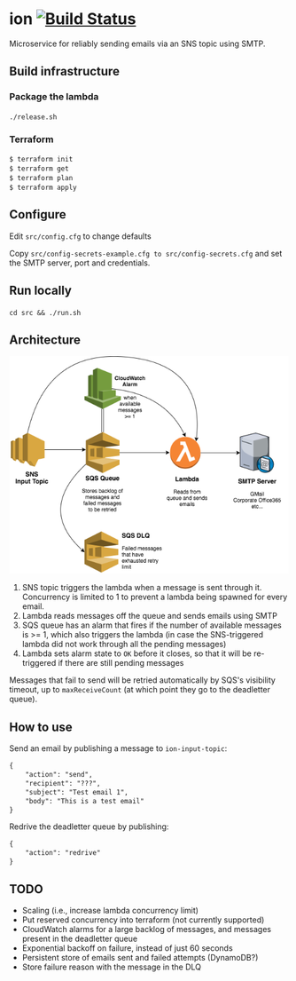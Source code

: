 # ion [![Build Status](https://travis-ci.org/matthewdooler/ion.svg?branch=master)](https://travis-ci.org/matthewdooler/ion)

Microservice for reliably sending emails via an SNS topic using SMTP.

## Build infrastructure
### Package the lambda
`./release.sh`

### Terraform
`$ terraform init`  
`$ terraform get`  
`$ terraform plan`  
`$ terraform apply`  

## Configure
Edit `src/config.cfg` to change defaults  

Copy `src/config-secrets-example.cfg to src/config-secrets.cfg` and set the SMTP server, port and credentials.  

## Run locally
`cd src && ./run.sh`

## Architecture

![SNS -> SQS -> Lambda -> SMTP](ion.png)

1. SNS topic triggers the lambda when a message is sent through it. Concurrency is limited to 1 to prevent a lambda being spawned for every email.
2. Lambda reads messages off the queue and sends emails using SMTP
3. SQS queue has an alarm that fires if the number of available messages is >= 1, which also triggers the lambda (in case the SNS-triggered lambda did not work through all the pending messages)
4. Lambda sets alarm state to `OK` before it closes, so that it will be re-triggered if there are still pending messages

Messages that fail to send will be retried automatically by SQS's visibility timeout, up to `maxReceiveCount` (at which point they go to the deadletter queue).

## How to use

Send an email by publishing a message to `ion-input-topic`:
```
{
	"action": "send",
	"recipient": "???",
	"subject": "Test email 1",
	"body": "This is a test email"
}
```

Redrive the deadletter queue by publishing:
```
{
	"action": "redrive"
}
```

## TODO
- Scaling (i.e., increase lambda concurrency limit)
- Put reserved concurrency into terraform (not currently supported)
- CloudWatch alarms for a large backlog of messages, and messages present in the deadletter queue
- Exponential backoff on failure, instead of just 60 seconds
- Persistent store of emails sent and failed attempts (DynamoDB?)
- Store failure reason with the message in the DLQ

